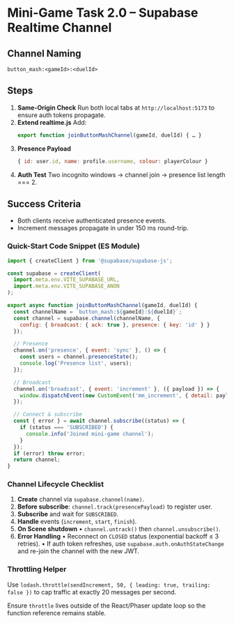 # Mini-Game Task 2.0 – Supabase Realtime Channel

## Channel Naming
`button_mash:<gameId>:<duelId>`

## Steps
1. **Same-Origin Check**
   Run both local tabs at `http://localhost:5173` to ensure auth tokens propagate.
2. **Extend realtime.js**
   Add:
   ```js
   export function joinButtonMashChannel(gameId, duelId) { … }
   ```
3. **Presence Payload**
   ```js
   { id: user.id, name: profile.username, colour: playerColour }
   ```
4. **Auth Test**
   Two incognito windows → channel join → presence list length === 2.

## Success Criteria
- Both clients receive authenticated presence events.
- Increment messages propagate in under 150 ms round-trip.

### Quick-Start Code Snippet (ES Module)

```js
import { createClient } from '@supabase/supabase-js';

const supabase = createClient(
  import.meta.env.VITE_SUPABASE_URL,
  import.meta.env.VITE_SUPABASE_ANON
);

export async function joinButtonMashChannel(gameId, duelId) {
  const channelName = `button_mash:${gameId}:${duelId}`;
  const channel = supabase.channel(channelName, {
    config: { broadcast: { ack: true }, presence: { key: 'id' } }
  });

  // Presence
  channel.on('presence', { event: 'sync' }, () => {
    const users = channel.presenceState();
    console.log('Presence list', users);
  });

  // Broadcast
  channel.on('broadcast', { event: 'increment' }, ({ payload }) => {
    window.dispatchEvent(new CustomEvent('mm_increment', { detail: payload }));
  });

  // Connect & subscribe
  const { error } = await channel.subscribe((status) => {
    if (status === 'SUBSCRIBED') {
      console.info('Joined mini-game channel');
    }
  });
  if (error) throw error;
  return channel;
}
```

### Channel Lifecycle Checklist

1. **Create** channel via `supabase.channel(name)`.
2. **Before subscribe**: `channel.track(presencePayload)` to register user.
3. **Subscribe** and wait for `SUBSCRIBED`.
4. **Handle** events (`increment`, `start`, `finish`).
5. **On Scene shutdown**
   • `channel.untrack()` then `channel.unsubscribe()`.
6. **Error Handling**
   • Reconnect on `CLOSED` status (exponential backoff ≤ 3 retries).
   • If auth token refreshes, use `supabase.auth.onAuthStateChange` and re-join the channel with the new JWT.

### Throttling Helper

Use `lodash.throttle(sendIncrement, 50, { leading: true, trailing: false })`
to cap traffic at exactly 20 messages per second.

Ensure `throttle` lives outside of the React/Phaser update loop so the
function reference remains stable.